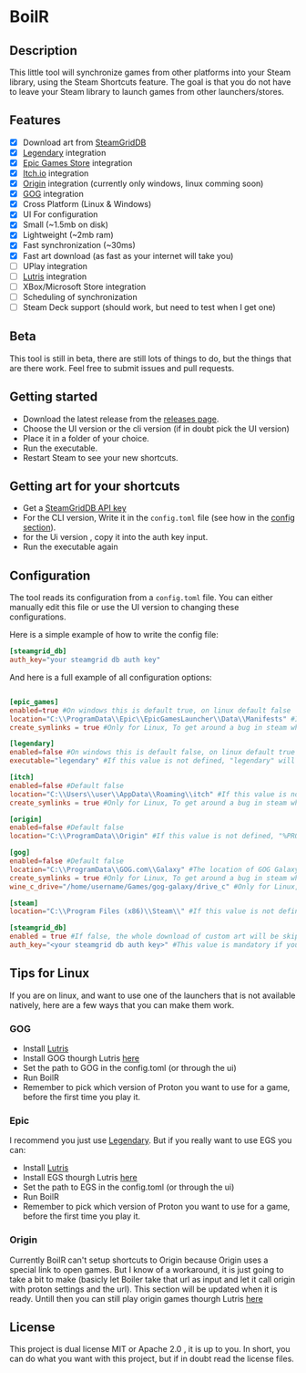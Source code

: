 # BoilR

## Description

This little tool will synchronize games from other platforms into your Steam library, using the Steam Shortcuts feature.
The goal is that you do not have to leave your Steam library to launch games from other launchers/stores.

## Features

- [x] Download art from [SteamGridDB](https://www.steamgriddb.com/)
- [x] [Legendary](https://github.com/derrod/legendary) integration
- [x] [Epic Games Store](https://www.epicgames.com/) integration
- [x] [Itch.io](https://itch.io/app) integration
- [x] [Origin](https://www.origin.com) integration (currently only windows, linux comming soon)
- [x] [GOG](https://www.gog.com/galaxy) integration
- [x] Cross Platform (Linux & Windows)
- [x] UI For configuration
- [x] Small (~1.5mb on disk)
- [x] Lightweight (~2mb ram)
- [x] Fast synchronization (~30ms)
- [x] Fast art download (as fast as your internet will take you)
- [ ] UPlay integration
- [ ] [Lutris](https://github.com/lutris/lutris) integration
- [ ] XBox/Microsoft Store integration
- [ ] Scheduling of synchronization
- [ ] Steam Deck support (should work, but need to test when I get one)

## Beta

This tool is still in beta, there are still lots of things to do, but the things that are there work.
Feel free to submit issues and pull requests.

## Getting started

- Download the latest release from the [releases page](https://github.com/PhilipK/BoilR/releases).
- Choose the UI version or the cli version (if in doubt pick the UI version)
- Place it in a folder of your choice.
- Run the executable.
- Restart Steam to see your new shortcuts.

## Getting art for your shortcuts

- Get a [SteamGridDB API key](https://www.steamgriddb.com/profile/preferences/api)
- For the CLI version, Write it in the `config.toml` file (see how in the [config section](#configuration)).
- for the Ui version , copy it into the auth key input.
- Run the executable again

## Configuration

The tool reads its configuration from a `config.toml` file.
You can either manually edit this file or use the UI version to changing these configurations.

Here is a simple example of how to write the config file:

```toml
[steamgrid_db]
auth_key="your steamgrid db auth key"
```

And here is a full example of all configuration options:

```toml

[epic_games]
enabled=true #On windows this is default true, on linux default false
location="C:\\ProgramData\\Epic\\EpicGamesLauncher\\Data\\Manifests" #If this value is not defined, the tool will try to find it automatically (only windows). If it can't find it, it will fail and tell you.
create_symlinks = true #Only for Linux, To get around a bug in steam where paths can not contain spaces, BoilR creates symlinks in ~/.boilr/link and uses those. 

[legendary]
enabled=false #On windows this is default false, on linux default true
executable="legendary" #If this value is not defined, "legendary" will be used, it is assumed to be on the path.

[itch]
enabled=false #Default false
location="C:\\Users\\user\\AppData\\Roaming\\itch" #If this value is not defined, "%APPDATA%itch" will be used on windows, and HOME/.config/itch on linux.
create_symlinks = true #Only for Linux, To get around a bug in steam where paths can not contain spaces, BoilR creates symlinks in ~/.boilr/link and uses those. 

[origin]
enabled=false #Default false
location="C:\\ProgramData\\Origin" #If this value is not defined, "%PROGRAMGDATA%origin" will be used on windows, and HOME/Games/origin/drive_c/ProgramData/Origin/ on linux.

[gog]
enabled=false #Default false
location="C:\\ProgramData\\GOG.com\\Galaxy" #The location of GOG Galaxy will default to this value if not defined on windows and "~/Games/gog-galaxy/drive_c/ProgramData/GOG.com/Galaxy" on linux.
create_symlinks = true #Only for Linux, To get around a bug in steam where paths can not contain spaces, BoilR creates symlinks in ~/.boilr/link and uses those. 
wine_c_drive="/home/username/Games/gog-galaxy/drive_c" #Only for Linux, Is mandatory on linux. 

[steam]
location="C:\\Program Files (x86)\\Steam\\" #If this value is not defined, the tool will try to find it automatically. If it can't find it, it will fail and tell you.

[steamgrid_db]
enabled = true #If false, the whole download of custom art will be skipped.
auth_key="<your steamgrid db auth key>" #This value is mandatory if you have steamgrid_db enabled.
```

## Tips for Linux

If you are on linux, and want to use one of the launchers that is not available natively, here are a few ways that you can make them work.

### GOG

- Install [Lutris](https://lutris.net/)
- Install GOG thourgh Lutris [here](https://lutris.net/games/gog-galaxy/)
- Set the path to GOG in the config.toml (or through the ui)
- Run BoilR
- Remember to pick which version of Proton you want to use for a game, before the first time you play it.

### Epic

I recommend you just use [Legendary](https://github.com/derrod/legendary). But if you really want to use EGS you can:

- Install [Lutris](https://lutris.net/)
- Install EGS thourgh Lutris [here](https://lutris.net/games/epic-games-store/)
- Set the path to EGS in the config.toml (or through the ui)
- Run BoilR
- Remember to pick which version of Proton you want to use for a game, before the first time you play it.

### Origin

Currently BoilR can't setup shortcuts to Origin because Origin uses a special link to open games. But I know of a workaround, it is just going to take a bit to make (basicly let Boiler take that url as input and let it call origin with proton settings and the url).
This section will be updated when it is ready.
Untill then you can still play origin games thourgh Lutris [here](https://lutris.net/games/origin/)


## License

This project is dual license MIT or Apache 2.0 , it is up to you. In short, you can do what you want with this project, but if in doubt read the license files.
